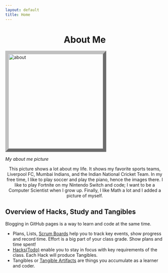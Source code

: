 ```yaml
---
layout: default
title: Home
---
```




<h1 align="center"> About Me </h1>
<div>
<img align="center" style="border:10px outset silver;" src="{{site.baseurl}}/images/Freeform.png" height="300px" alt="about"/>
</div>

*My about me picture*

<p align="center">This picture shows a lot about my life. It shows my favorite sports teams, Liverpool FC, Mumbai Indians, and the Indian National Cricket Team. In my free time, I like to play soccer and play the piano, hence the images there. I like to play Fortnite on my Nintendo Switch and code; I want to be a Computer Scientist when I grow up. Finally, I like Math a lot and I added a picture of myself. </p>

## Overview of Hacks, Study and Tangibles
Blogging in GitHub pages is a way to learn and code at the same time. 

- Plans, Lists, [Scrum Boards](https://clickup.com/blog/scrum-board/) help you to track key events, show progress and record time.  Effort is a big part of your class grade.  Show plans and time spent!
- [Hacks(Todo)](https://levelup.gitconnected.com/six-ultimate-daily-hacks-for-every-programmer-60f5f10feae) enable you to stay in focus with key requirements of the class.  Each Hack will produce Tangibles.
- Tangibles or [Tangible Artifacts](https://en.wikipedia.org/wiki/Artifact_(software_development)) are things you accumulate as a learner and coder. 
